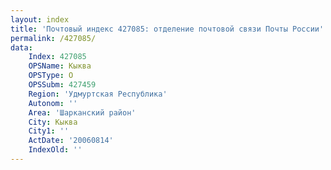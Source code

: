 ```yaml
---
layout: index
title: 'Почтовый индекс 427085: отделение почтовой связи Почты России'
permalink: /427085/
data:
    Index: 427085
    OPSName: Кыква
    OPSType: О
    OPSSubm: 427459
    Region: 'Удмуртская Республика'
    Autonom: ''
    Area: 'Шарканский район'
    City: Кыква
    City1: ''
    ActDate: '20060814'
    IndexOld: ''
---
```

